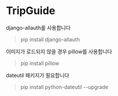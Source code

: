 # TripGuide

django-allauth를 사용합니다
> pip install django-allauth

이미지가 로드되지 않을 경우 pillow를 사용합니다
> pip install pillow

dateutil 패키지가 필요합니다
> pip install python-dateutil --upgrade

